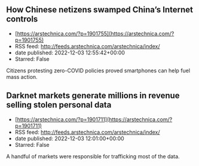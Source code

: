 ## How Chinese netizens swamped China’s Internet controls
 - [https://arstechnica.com/?p=1901755](https://arstechnica.com/?p=1901755)
 - RSS feed: http://feeds.arstechnica.com/arstechnica/index/
 - date published: 2022-12-03 12:55:42+00:00
 - Starred: False

Citizens protesting zero-COVID policies proved smartphones can help fuel mass action.

## Darknet markets generate millions in revenue selling stolen personal data
 - [https://arstechnica.com/?p=1901711](https://arstechnica.com/?p=1901711)
 - RSS feed: http://feeds.arstechnica.com/arstechnica/index/
 - date published: 2022-12-03 12:01:00+00:00
 - Starred: False

A handful of markets were responsible for trafficking most of the data.
